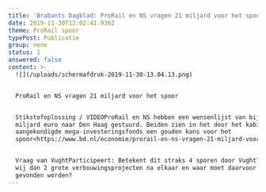 ```yaml
---
title: 'Brabants Dagblad: ProRail en NS vragen 21 miljard voor het spoor. '
date: 2019-11-30T12:02:41.936Z
theme: ProRail spoor
typePost: Publicatie
group: none
status: 1
answered: false
content: >-
  ![](/uploads/schermafdruk-2019-11-30-13.04.13.png)


  ProRail en NS vragen 21 miljard voor het spoor


  Stikstofoplossing / VIDEOProRail en NS hebben een wensenlijst van bijna 21
  miljard euro naar Den Haag gestuurd. Beiden zien in het door het kabinet
  aangekondigde mega-investeringsfonds een gouden kans voor het
  spoor<https://www.bd.nl/economie/prorail-en-ns-vragen-21-miljard-voor-het-spoor~adcfdd70/>


  Vraag van VughtParticipeert: Betekent dit straks 4 sporen door Vught? Krijgen
  wij dan 2 grote verbouwingsprojecten na elkaar en waar moet daarvoor de ruimte
  gevonden worden?
---
```


